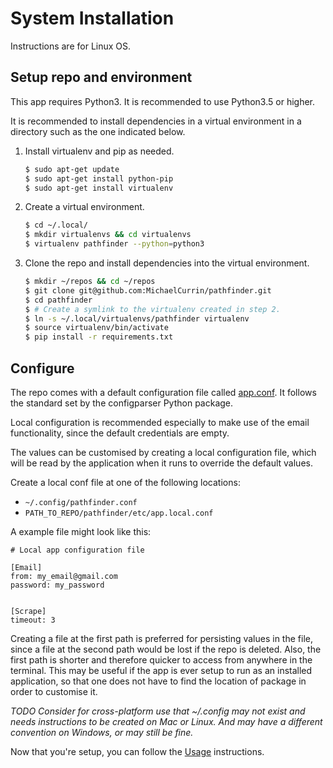 # System Installation

Instructions are for Linux OS.

## Setup repo and environment

This app requires Python3. It is recommended to use Python3.5 or higher.

It is recommended to install dependencies in a virtual environment in a directory such as the one indicated below.

1. Install virtualenv and pip as needed.
    ```bash
    $ sudo apt-get update
    $ sudo apt-get install python-pip
    $ sudo apt-get install virtualenv
    ```
2. Create a virtual environment.
    ```bash
    $ cd ~/.local/
    $ mkdir virtualenvs && cd virtualenvs
    $ virtualenv pathfinder --python=python3
    ```
3. Clone the repo and install dependencies into the virtual environment.
    ```bash
    $ mkdir ~/repos && cd ~/repos
    $ git clone git@github.com:MichaelCurrin/pathfinder.git
    $ cd pathfinder
    $ # Create a symlink to the virtualenv created in step 2.
    $ ln -s ~/.local/virtualenvs/pathfinder virtualenv
    $ source virtualenv/bin/activate
    $ pip install -r requirements.txt
    ```

## Configure

The repo comes with a default configuration file called [app.conf](/pathfinder/etc/app.conf). It follows the standard set by the configparser Python package.

Local configuration is recommended especially to make use of the email functionality, since the default credentials are empty.

The values can be customised by creating a local configuration file, which will be read by the application when it runs to override the default values. 

Create a local conf file at one of the following locations:
- `~/.config/pathfinder.conf`
- `PATH_TO_REPO/pathfinder/etc/app.local.conf`

A example file might look like this:
```
# Local app configuration file

[Email]
from: my_email@gmail.com
password: my_password


[Scrape]
timeout: 3
```

Creating a file at the first path is preferred for persisting values in the file, since a file at the second path would be lost if the repo is deleted. Also, the first path is shorter and therefore quicker to access from anywhere in the terminal. This may be useful if the app is ever setup to run as an installed application, so that one does not have to find the location of package in order to customise it.

_TODO Consider for cross-platform use that ~/.config may not exist and needs instructions to be created on Mac or Linux. And may have a different convention on Windows, or may still be fine._

Now that you're setup, you can follow the [Usage](Usage.md) instructions.

